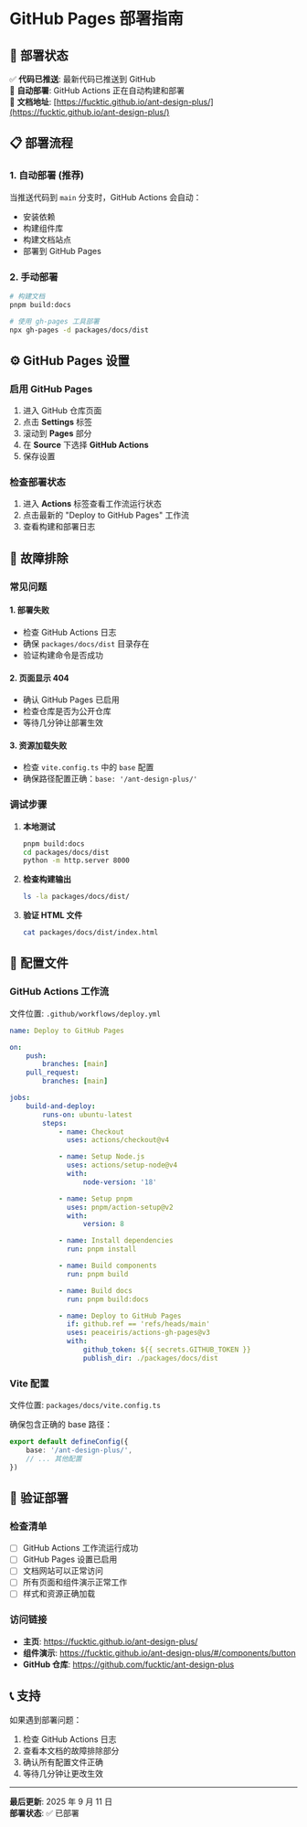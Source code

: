 # GitHub Pages 部署指南

## 🚀 部署状态

✅ **代码已推送**: 最新代码已推送到 GitHub  
🔄 **自动部署**: GitHub Actions 正在自动构建和部署  
📖 **文档地址**: [https://fucktic.github.io/ant-design-plus/](https://fucktic.github.io/ant-design-plus/)

## 📋 部署流程

### 1. 自动部署 (推荐)

当推送代码到 `main` 分支时，GitHub Actions 会自动：

-   安装依赖
-   构建组件库
-   构建文档站点
-   部署到 GitHub Pages

### 2. 手动部署

```bash
# 构建文档
pnpm build:docs

# 使用 gh-pages 工具部署
npx gh-pages -d packages/docs/dist
```

## ⚙️ GitHub Pages 设置

### 启用 GitHub Pages

1. 进入 GitHub 仓库页面
2. 点击 **Settings** 标签
3. 滚动到 **Pages** 部分
4. 在 **Source** 下选择 **GitHub Actions**
5. 保存设置

### 检查部署状态

1. 进入 **Actions** 标签查看工作流运行状态
2. 点击最新的 "Deploy to GitHub Pages" 工作流
3. 查看构建和部署日志

## 🔧 故障排除

### 常见问题

#### 1. 部署失败

-   检查 GitHub Actions 日志
-   确保 `packages/docs/dist` 目录存在
-   验证构建命令是否成功

#### 2. 页面显示 404

-   确认 GitHub Pages 已启用
-   检查仓库是否为公开仓库
-   等待几分钟让部署生效

#### 3. 资源加载失败

-   检查 `vite.config.ts` 中的 `base` 配置
-   确保路径配置正确：`base: '/ant-design-plus/'`

### 调试步骤

1. **本地测试**

    ```bash
    pnpm build:docs
    cd packages/docs/dist
    python -m http.server 8000
    ```

2. **检查构建输出**

    ```bash
    ls -la packages/docs/dist/
    ```

3. **验证 HTML 文件**
    ```bash
    cat packages/docs/dist/index.html
    ```

## 📝 配置文件

### GitHub Actions 工作流

文件位置: `.github/workflows/deploy.yml`

```yaml
name: Deploy to GitHub Pages

on:
    push:
        branches: [main]
    pull_request:
        branches: [main]

jobs:
    build-and-deploy:
        runs-on: ubuntu-latest
        steps:
            - name: Checkout
              uses: actions/checkout@v4

            - name: Setup Node.js
              uses: actions/setup-node@v4
              with:
                  node-version: '18'

            - name: Setup pnpm
              uses: pnpm/action-setup@v2
              with:
                  version: 8

            - name: Install dependencies
              run: pnpm install

            - name: Build components
              run: pnpm build

            - name: Build docs
              run: pnpm build:docs

            - name: Deploy to GitHub Pages
              if: github.ref == 'refs/heads/main'
              uses: peaceiris/actions-gh-pages@v3
              with:
                  github_token: ${{ secrets.GITHUB_TOKEN }}
                  publish_dir: ./packages/docs/dist
```

### Vite 配置

文件位置: `packages/docs/vite.config.ts`

确保包含正确的 base 路径：

```typescript
export default defineConfig({
    base: '/ant-design-plus/',
    // ... 其他配置
})
```

## 🎯 验证部署

### 检查清单

-   [ ] GitHub Actions 工作流运行成功
-   [ ] GitHub Pages 设置已启用
-   [ ] 文档网站可以正常访问
-   [ ] 所有页面和组件演示正常工作
-   [ ] 样式和资源正确加载

### 访问链接

-   **主页**: https://fucktic.github.io/ant-design-plus/
-   **组件演示**: https://fucktic.github.io/ant-design-plus/#/components/button
-   **GitHub 仓库**: https://github.com/fucktic/ant-design-plus

## 📞 支持

如果遇到部署问题：

1. 检查 GitHub Actions 日志
2. 查看本文档的故障排除部分
3. 确认所有配置文件正确
4. 等待几分钟让更改生效

---

**最后更新**: 2025 年 9 月 11 日  
**部署状态**: ✅ 已部署
